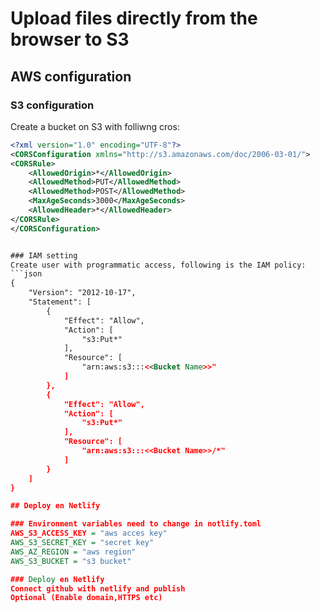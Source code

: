 # Upload files directly from the browser to S3


## AWS configuration

### S3 configuration
Create a bucket on S3 with folliwng cros:
```xml
<?xml version="1.0" encoding="UTF-8"?>
<CORSConfiguration xmlns="http://s3.amazonaws.com/doc/2006-03-01/">
<CORSRule>
    <AllowedOrigin>*</AllowedOrigin>
    <AllowedMethod>PUT</AllowedMethod>
    <AllowedMethod>POST</AllowedMethod>
    <MaxAgeSeconds>3000</MaxAgeSeconds>
    <AllowedHeader>*</AllowedHeader>
</CORSRule>
</CORSConfiguration>


### IAM setting
Create user with programmatic access, following is the IAM policy:
```json
{
    "Version": "2012-10-17",
    "Statement": [
        {
            "Effect": "Allow",
            "Action": [
                "s3:Put*"
            ],
            "Resource": [
                "arn:aws:s3:::<<Bucket Name>>"
            ]
        },
        {
            "Effect": "Allow",
            "Action": [
                "s3:Put*"
            ],
            "Resource": [
                "arn:aws:s3:::<<Bucket Name>>/*"
            ]
        }
    ]
}

## Deploy en Netlify

### Environment variables need to change in notlify.toml
AWS_S3_ACCESS_KEY = "aws acces key"
AWS_S3_SECRET_KEY = "secret key"
AWS_AZ_REGION = "aws region"
AWS_S3_BUCKET = "s3 bucket"

### Deploy en Netlify
Connect github with netlify and publish
Optional (Enable domain,HTTPS etc)
